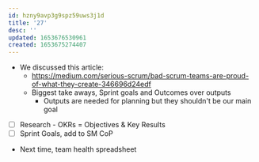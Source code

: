 ```yaml
---
id: hzny9avp3g9spz59uws3j1d
title: '27'
desc: ''
updated: 1653676530961
created: 1653675274407
---
```


- We discussed this article:
  - https://medium.com/serious-scrum/bad-scrum-teams-are-proud-of-what-they-create-346696d24edf
  - Biggest take aways, Sprint goals and Outcomes over outputs
    - Outputs are needed for planning but they shouldn't be our main goal

- [ ] Research - OKRs = Objectives & Key Results
- [ ] Sprint Goals, add to SM CoP

- Next time, team health spreadsheet
